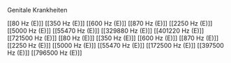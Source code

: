 Genitale Krankheiten

[[80 Hz (E)]]
[[350 Hz (E)]]
[[600 Hz (E)]]
[[870 Hz (E)]]
[[2250 Hz (E)]]
[[5000 Hz (E)]]
[[55470 Hz (E)]]
[[329880 Hz (E)]]
[[401220 Hz (E)]]
[[721500 Hz (E)]]
[[80 Hz (E)]]
[[350 Hz (E)]]
[[600 Hz (E)]]
[[870 Hz (E)]]
[[2250 Hz (E)]]
[[5000 Hz (E)]]
[[55470 Hz (E)]]
[[172500 Hz (E)]]
[[397500 Hz (E)]]
[[796500 Hz (E)]]